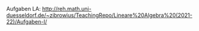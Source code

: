 Aufgaben LA: http://reh.math.uni-duesseldorf.de/~zibrowius/TeachingRepo/Lineare%20Algebra%20(2021-22)/Aufgaben-I/